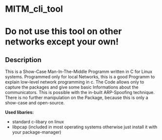 # MITM_cli_tool

# Do not use this tool on other networks except your own!

## Description
This is a Show-Case Man-In-The-Middle Programm written in C for Linux systems.
Programmed only for local Networks, this is a good Programm to explain low-level network programming in c.
The Code allows only to capture the packages and give some basic Informations about the communicators.
This is possible with the in-built ARP-Spoofing technique.
There is no further manipulation on the Package, because this is only a show-case and open-source.

**Used libaries:**
- standard c-libary on linux
- libpcap (included in most operating systems
 otherwise just install it with your package-manager)
